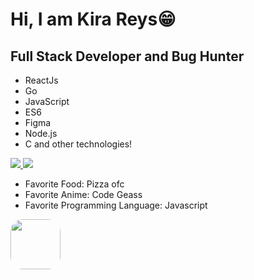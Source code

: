 # Hi, I am Kira Reys😁
## Full Stack Developer and Bug Hunter
<ul>
  <li>ReactJs</li>
  <li>Go</li>
  <li>JavaScript</li>
  <li>ES6</li>
  <li>Figma</li>
  <li>Node.js</li>
  <li>C and other technologies!</li>
</ul>
<a href="https://discord.com/"><img src="https://img.shields.io/badge/Discord-Kira%20Reys%232749-blue?style=plastic&logo=discord.svg" /> </a>
<a href="https://instagram.com/kira.reys"><img src="https://img.shields.io/badge/Instagram-Kira%20Reys-purple?style=plastic&logo=instagram"/> </a>

* Favorite Food: Pizza ofc 
* Favorite Anime: Code Geass
* Favorite Programming Language: Javascript

<a href="https://hackerone.com/0x6964696f74"><img src="https://res-1.cloudinary.com/crunchbase-production/image/upload/c_lpad,h_256,w_256,f_auto,q_auto:eco/dgsrzgjf4paklpbom6uj" style="border-radius: 20px;" width=80px height=80px/></a>

